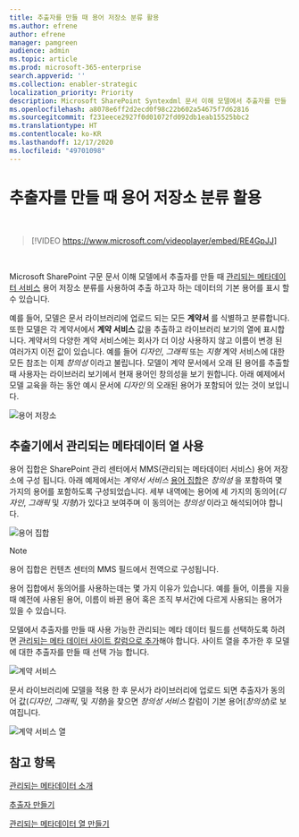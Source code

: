 ```yaml
---
title: 추출자를 만들 때 용어 저장소 분류 활용
ms.author: efrene
author: efrene
manager: pamgreen
audience: admin
ms.topic: article
ms.prod: microsoft-365-enterprise
search.appverid: ''
ms.collection: enabler-strategic
localization_priority: Priority
description: Microsoft SharePoint Syntexdml 문서 이해 모델에서 추출자를 만들 때 용어 저장소 분류를 활용 하세요.
ms.openlocfilehash: a8078e6ff2d2ecd0f98c22b602a54675f7d62816
ms.sourcegitcommit: f231eece2927f0d01072fd092db1eab15525bbc2
ms.translationtype: HT
ms.contentlocale: ko-KR
ms.lasthandoff: 12/17/2020
ms.locfileid: "49701098"
---
```

# <a name="leverage-term-store-taxonomy-when-creating-an-extractor"></a>추출자를 만들 때 용어 저장소 분류 활용

</br>

> [!VIDEO https://www.microsoft.com/videoplayer/embed/RE4GpJJ]  

</br>

Microsoft SharePoint 구문 문서 이해 모델에서 추출자를 만들 때 [관리되는 메타데이터 서비스](https://docs.microsoft.com/sharepoint/managed-metadata#terms) 용어 저장소 분류를 사용하여 추출 하고자 하는 데이터의 기본 용어를 표시 할 수 있습니다.  

예를 들어, 모델은 문서 라이브러리에 업로드 되는 모든 **계약서** 를 식별하고 분류합니다.  또한 모델은 각 계약서에서 **계약 서비스** 값을 추출하고 라이브러리 보기의 열에 표시합니다. 계약서의 다양한 계약 서비스에는 회사가 더 이상 사용하지 않고 이름이 변경 된 여러가지 이전 값이 있습니다. 예를 들어 *디자인*, *그래픽* 또는 *지형* 계약 서비스에 대한 모든 참조는 이제 *창의성* 이라고 불립니다. 모델이 계약 문서에서 오래 된 용어를 추출할 때 사용자는 라이브러리 보기에서 현재 용어인 창의성을 보기 원합니다. 아래 예제에서 모델 교육을 하는 동안 예시 문서에 *디자인* 의 오래된 용어가 포함되어 있는 것이 보입니다.

   ![용어 저장소](../media/content-understanding/design.png)</br>

## <a name="use-a-managed-metadata-column-in-your-extractor"></a>추출기에서 관리되는 메타데이터 열 사용

용어 집합은 SharePoint 관리 센터에서 MMS(관리되는 메타데이터 서비스) 용어 저장소에 구성 됩니다. 아래 예제에서는 *계약서 서비스* [용어 집합](https://docs.microsoft.com/sharepoint/managed-metadata#term-set)은 *창의성* 을 포함하여 몇 가지의 용어를 포함하도록 구성되었습니다.  세부 내역에는 용어에 세 가지의 동의어(*디자인*, *그래픽* 및 *지형*)가 있다고 보여주며 이 동의어는 *창의성* 이라고 해석되어야 합니다. 

   ![용어 집합](../media/content-understanding/term-store.png)</br>

> [!NOTE]
>  용어 집합은 컨텐츠 센터의 MMS 필드에서 전역으로 구성됩니다.

용어 집합에서 동의어를 사용하는데는 몇 가지 이유가 있습니다. 예를 들어, 이름을 지을 때 예전에 사용된 용어, 이름이 바뀐 용어 혹은 조직 부서간에 다르게 사용되는 용어가 있을 수 있습니다.

모델에서 추출자를 만들 때 사용 가능한 관리되는 메타 데이터 필드를 선택하도록 하려면 [관리되는 메타 데이터 사이트 칼럼으로 추가](https://support.microsoft.com/office/8fad9e35-a618-4400-b3c7-46f02785d27f)해야 합니다. 사이트 열을 추가한 후 모델에 대한 추출자를 만들 때 선택 가능 합니다.

   ![계약 서비스](../media/content-understanding/contract-services.png)</br>


문서 라이브러리에 모델을 적용 한 후 문서가 라이브러리에 업로드 되면 추출자가 동의어 값(*디자인*, *그래픽*, 및 *지형*)을 찾으면 *창의성 서비스* 칼럼이 기본 용어(*창의성*)로 보여집니다.

   ![계약 서비스 열](../media/content-understanding/creative.png)</br>


## <a name="see-also"></a>참고 항목
[관리되는 메타데이터 소개](https://docs.microsoft.com/sharepoint/managed-metadata#terms)

[추출자 만들기](create-an-extractor.md)

[관리되는 메타데이터 열 만들기](https://support.microsoft.com/office/create-a-managed-metadata-column-8fad9e35-a618-4400-b3c7-46f02785d27f?redirectSourcePath=%252farticle%252fc2a06717-8105-4aea-890d-3082853ab7b7&ui=en-US&rs=en-US&ad=US)





